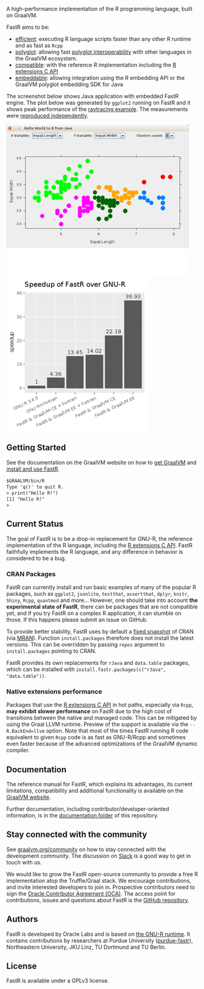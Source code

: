 A high-performance implementation of the R programming language, built on GraalVM.

FastR aims to be:
* [efficient](https://medium.com/graalvm/faster-r-with-fastr-4b8db0e0dceb#4ab6): executing R language scripts faster than any other R runtime and as fast as `Rcpp`
* [polyglot](https://medium.com/graalvm/faster-r-with-fastr-4b8db0e0dceb#0f5c): allowing fast [polyglot interoperability](https://www.graalvm.org/reference-manual/polyglot-programming/) with other languages in the GraalVM ecosystem.
* [compatible](https://medium.com/graalvm/faster-r-with-fastr-4b8db0e0dceb#fff5): with the reference R implementation including the [R extensions C API](https://cran.r-project.org/doc/manuals/r-release/R-exts.html)
* [embeddable](https://github.com/graalvm/examples/tree/master/r_java_embedding): allowing integration using the R embedding API or the GraalVM polyglot embedding SDK for Java


The screenshot below shows Java application with embedded FastR engine.
The plot below was generated by `ggplot2` running on FastR and it shows
peak performance of the [raytracing example](http://www.tylermw.com/throwing-shade/).
The measurements were [reproduced independently](https://web.archive.org/web/20181017111641/https://nextjournal.com/sdanisch/fastr-benchmark).

![Java embedding](documentation/assets/javaui.png)
![Speedup](documentation/assets/speedup.png)

 ## <a name="getting_started"></a>Getting Started
See the documentation on the GraalVM website on how to [get GraalVM](https://www.graalvm.org/docs/getting-started/) and [install and use FastR](https://www.graalvm.org/reference-manual/r/).

```
$GRAALVM/bin/R
Type 'q()' to quit R.
> print("Hello R!")
[1] "Hello R!"
>
```

## Current Status

The goal of FastR is to be a drop-in replacement for GNU-R, the reference implementation of the R language,
including the [R extensions C API](https://cran.r-project.org/doc/manuals/r-release/R-exts.html).
FastR faithfully implements the R language, and any difference in behavior is considered to be a bug.

### CRAN Packages
FastR can currently install and run basic examples of many of the popular R packages,
such as `ggplot2`, `jsonlite`, `testthat`, `assertthat`, `dplyr`, `knitr`, `Shiny`, `Rcpp`, `quantmod`
and more… However, one should take into account **the experimental state of FastR**,
there can be packages that are not compatible yet, and if you try FastR on a complex R application,
it can stumble on those. If this happens please submit an issue on GitHub.

To provide better stability, FastR uses by default a [fixed snapshot](https://github.com/oracle/fastr/blob/master/com.oracle.truffle.r.native/Makefile#L37) of CRAN (via [MRAN](https://mran.microsoft.com/)). Function `install.packages` therefore does not install the latest versions. This can be overridden by
passing `repos` argument to `install.packages` pointing to CRAN.

FastR provides its own replacements for `rJava` and `data.table` packages,
which can be installed with `install.fastr.packages(c("rJava", "data.table"))`.

### Native extensions performance
Packages that use the [R extensions C API](https://cran.r-project.org/doc/manuals/r-release/R-exts.html) in hot paths,
especially via `Rcpp`, **may exhibit slower performance** on FastR due to the high cost of transitions between the native and managed code.
This can be mitigated by using the Graal LLVM runtime. Preview of the support is available via the `--R.BackEnd=llvm` option.
Note that most of the times FastR running R code equivalent to given `Rcpp` code is as
fast as GNU-R/Rcpp and sometimes even faster because of the advanced optimizations of the GraalVM dynamic compiler.

## Documentation

The reference manual for FastR, which explains its advantages, its current limitations, compatibility and additional functionality is available on the [GraalVM website](https://www.graalvm.org/reference-manual/r/).

Further documentation, including contributor/developer-oriented information, is in the [documentation folder](documentation/Index.md) of this repository.

## Stay connected with the community

See [graalvm.org/community](https://www.graalvm.org/community/) on how to stay connected with the development community.
The discussion on [Slack](https://www.graalvm.org/slack-invitation/) is a good way to get in touch with us.

We would like to grow the FastR open-source community to provide a free R implementation atop the Truffle/Graal stack.
We encourage contributions, and invite interested developers to join in.
Prospective contributors need to sign the [Oracle Contributor Agreement (OCA)](https://oca.opensource.oracle.com/).
The access point for contributions, issues and questions about FastR is the [GitHub repository](https://github.com/oracle/fastr).

## Authors

FastR is developed by Oracle Labs and is based on [the GNU-R runtime](http://www.r-project.org/).
It contains contributions by researchers at Purdue University ([purdue-fastr](https://github.com/allr/purdue-fastr)), Northeastern University, JKU Linz, TU Dortmund and TU Berlin.  

## License

FastR is available under a GPLv3 license.

